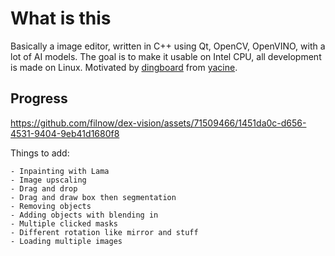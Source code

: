 # What is this

Basically a image editor, written in C++ using Qt, OpenCV, OpenVINO, with a lot of AI models.
The goal is to make it usable on Intel CPU, all development is made on Linux.
Motivated by [dingboard](https://dingboard.com/) from [yacine](https://yacine.ca/).

## Progress

https://github.com/filnow/dex-vision/assets/71509466/1451da0c-d656-4531-9404-9eb41d1680f8

Things to add:

    - Inpainting with Lama
    - Image upscaling
    - Drag and drop
    - Drag and draw box then segmentation 
    - Removing objects
    - Adding objects with blending in
    - Multiple clicked masks
    - Different rotation like mirror and stuff
    - Loading multiple images



 
